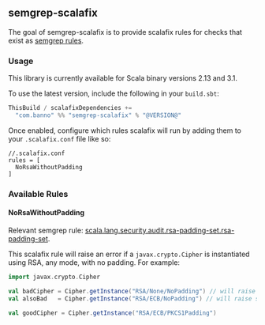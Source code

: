 ## semgrep-scalafix

The goal of semgrep-scalafix is to provide scalafix rules for checks that exist as [semgrep rules](https://semgrep.dev/p/scala).

### Usage

This library is currently available for Scala binary versions 2.13 and 3.1.

To use the latest version, include the following in your `build.sbt`:

```scala
ThisBuild / scalafixDependencies += 
  "com.banno" %% "semgrep-scalafix" % "@VERSION@"
```

Once enabled, configure which rules scalafix will run by adding them to your `.scalafix.conf` file like so:
```
//.scalafix.conf
rules = [
  NoRsaWithoutPadding
]
```


### Available Rules

#### NoRsaWithoutPadding
Relevant semgrep rule: [scala.lang.security.audit.rsa-padding-set.rsa-padding-set](https://semgrep.dev/r?q=scala.lang.security.audit.rsa-padding-set.rsa-padding-set).

This scalafix rule will raise an error if a `javax.crypto.Cipher` is instantiated using RSA, any mode, with no padding. For example:

```scala
import javax.crypto.Cipher

val badCipher = Cipher.getInstance("RSA/None/NoPadding") // will raise scalafix error
val alsoBad   = Cipher.getInstance("RSA/ECB/NoPadding") // will raise scalafix error

val goodCipher = Cipher.getInstance("RSA/ECB/PKCS1Padding") 
```
